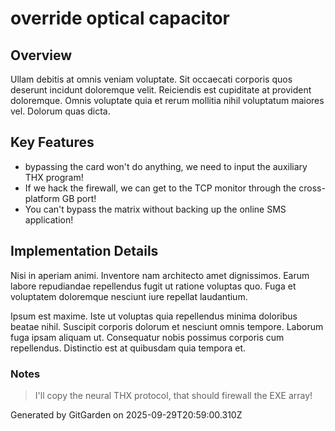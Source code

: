 # override optical capacitor

## Overview
Ullam debitis at omnis veniam voluptate. Sit occaecati corporis quos deserunt incidunt doloremque velit. Reiciendis est cupiditate at provident doloremque. Omnis voluptate quia et rerum mollitia nihil voluptatum maiores vel. Dolorum quas dicta.

## Key Features
- bypassing the card won't do anything, we need to input the auxiliary THX program!
- If we hack the firewall, we can get to the TCP monitor through the cross-platform GB port!
- You can't bypass the matrix without backing up the online SMS application!

## Implementation Details
Nisi in aperiam animi. Inventore nam architecto amet dignissimos. Earum labore repudiandae repellendus fugit ut ratione voluptas quo. Fuga et voluptatem doloremque nesciunt iure repellat laudantium.
 Ipsum est maxime. Iste ut voluptas quia repellendus minima doloribus beatae nihil. Suscipit corporis dolorum et nesciunt omnis tempore. Laborum fuga ipsam aliquam ut. Consequatur nobis possimus corporis cum repellendus. Distinctio est at quibusdam quia tempora et.

### Notes
> I'll copy the neural THX protocol, that should firewall the EXE array!

Generated by GitGarden on 2025-09-29T20:59:00.310Z